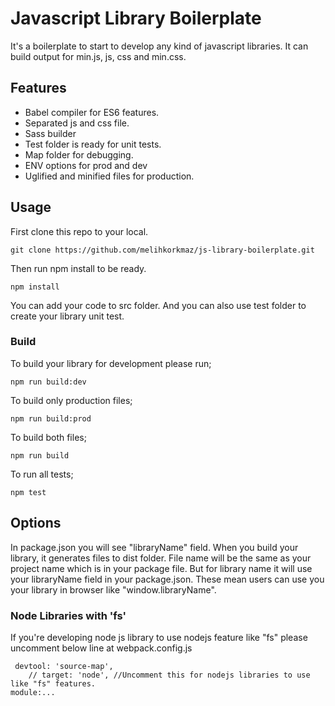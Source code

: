 # Javascript Library Boilerplate
It's a boilerplate to start to develop any kind of javascript libraries. It can build output for min.js, js, css and min.css.

## Features
- Babel compiler for ES6 features.
- Separated js and css file.
- Sass builder
- Test folder is ready for unit tests.
- Map folder for debugging.
- ENV options for prod and dev
- Uglified and minified files for production.

## Usage
First clone this repo to your local.
````
git clone https://github.com/melihkorkmaz/js-library-boilerplate.git
````

Then run npm install to be ready.
````
npm install
````

You can add your code to src folder. And you can also use test folder to create your library unit test.

### Build
To build your library for development please run;
````
npm run build:dev
````

To build only production files;
````
npm run build:prod
````

To build both files;
````
npm run build
````

To run all tests;
````
npm test
````

## Options
In package.json you will see "libraryName" field. When you build your library, it generates files to dist folder. File name will be the same as your project name which is in your package file. But for library name it will use your libraryName field in your package.json. These mean users can use you your library in browser like "window.libraryName".

### Node Libraries with 'fs'
If you're developing node js library to use nodejs feature like "fs" please uncomment below line at webpack.config.js
````
 devtool: 'source-map',
    // target: 'node', //Uncomment this for nodejs libraries to use like "fs" features.
module:...
````